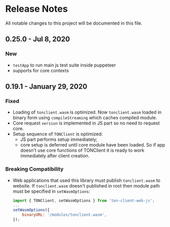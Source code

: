 # Release Notes
All notable changes to this project will be documented in this file.

## 0.25.0 - Jul 8, 2020

### New
- `testApp` to run main js test suite inside puppeteer
- supports for core contexts

## 0.19.1 - January 29, 2020

### Fixed
- Loading of `tonclient.wasm` is optimized. Now `tonclient.wasm` loaded in binary form using `compileStreaming` which caches compiled module.
- Core request `version` is implemented in JS part so no need to request core.
- Setup sequence of `TONClient` is optimized:
    - JS part performs setup immediately;
    - core setup is deferred until core module have been loaded. So if app doesn't use core functions of TONClient it is ready to work immediately after client creation.

### Breaking Compatibility
- Web applications that used this library must publish `tonclient.wasm` to website. If `tonclient.wasm` doesn't published in root then module path must be specified in `setWasmOptions`:
    ```javascript
    import { TONClient, setWasmOptions } from 'ton-client-web-js';
    ...
    setWasmOptions({
        binaryURL: '/modules/tonclient.wasm',
    });
    ```
